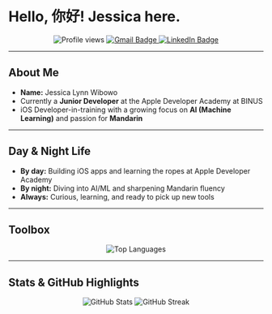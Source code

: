 # Hello, 你好! Jessica here.

<p align="center">
  <img src="https://komarev.com/ghpvc/?username=bolakecil&label=Profile%20Views&color=0e75b6&style=flat" alt="Profile views" />  
  <a href="mailto:jeslynn30@gmail.com">
    <img src="https://img.shields.io/badge/Gmail-D14836?style=flat&logo=gmail&logoColor=white" alt="Gmail Badge"/>
  </a>
  <a href="https://www.linkedin.com/in/jessica-lynn-w/">
    <img src="https://img.shields.io/badge/LinkedIn-0077B5?style=flat&logo=linkedin&logoColor=white" alt="LinkedIn Badge"/>
  </a>
</p>

---

##  About Me
-  **Name:** Jessica Lynn Wibowo  
-  Currently a **Junior Developer** at the Apple Developer Academy at BINUS
-  iOS Developer-in-training with a growing focus on **AI (Machine Learning)** and passion for **Mandarin**  

---

##  Day & Night Life
- **By day:** Building iOS apps and learning the ropes at Apple Developer Academy  
- **By night:** Diving into AI/ML and sharpening Mandarin fluency  
- **Always:** Curious, learning, and ready to pick up new tools

---

##  Toolbox
<p align="center">
  <img src="https://github-readme-stats.vercel.app/api/top-langs/?username=bolakecil&layout=compact&theme=tokyonight" alt="Top Languages" />
</p>

---

##  Stats & GitHub Highlights
<p align="center">
  <img src="https://github-readme-stats.vercel.app/api?username=bolakecil&show_icons=true&theme=tokyonight" alt="GitHub Stats" />
  <img src="https://streak-stats.demolab.com?user=bolakecil&theme=tokyonight" alt="GitHub Streak" />
</p>





<!---
bolakecil/bolakecil is a ✨ special ✨ repository because its `README.md` (this file) appears on your GitHub profile.
You can click the Preview link to take a look at your changes.
--->

